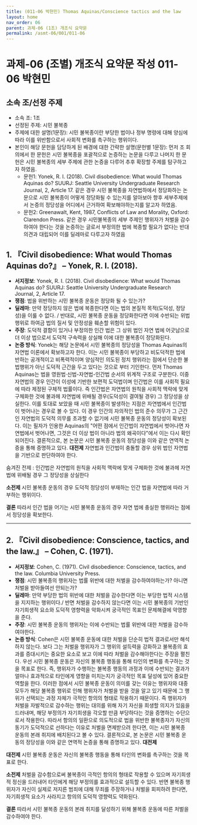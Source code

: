 ```yaml
---
title: (011-06 박현민) Thomas Aquinas/Conscience tactics and the law
layout: home
nav_order: 06
parent: 과제-06 (1조) 개조식 요약문
permalink: /asmt-06/001/011-06
---
```


# 과제-06 (조별) 개조식 요약문 작성 011-06 박현민

## 소속 조/선정 주제

- 소속 조: 1조
- 선정된 주제: 시민 불복종 
- 주제에 대한 설명(1문장): 시민 불복종이란 부당한 법이나 정부 명령에 대해 양심에 따라 이를 위반함으로서 사회적 변화를 촉구하는 행위이다. 
- 본인이 해당 문헌을 담당하게 된 배경에 대한 간략한 설명(문헌별 1문장):
  먼저 조 회의에서 한 문헌은 시민 불복종을 포괄적으로 논증하는 논문을 다루고 나머지 한 문헌은 시민 불복종의 세부 주제에 관한 논증을 다루어 추후 확장할 주제를 탐구하고자 하였음.     
  - 문헌1: Yonek, R. I. (2018). Civil disobedience: What would Thomas Aquinas do? SUURJ: Seattle University Undergraduate Research Journal, 2, Article 17. 같은 경우 시민 불복종을 자연법하에서 정당화하는 논문으로 시민 불복종이 어떻게 정당화될 수 있는지를 알아보아 향후 세부주제에서 논증의 정당성을 어디에서 근거하여 확보해야하는지를 알고자 하였음.
  - 문헌2: Greenawalt, Kent, 1987, Conflicts of Law and Morality, Oxford: Clarendon Press. 같은 경우 시민불복종의 세부 주제인 행위자가 처벌을 감수하여야 한다는 것을 논증하는 글로서 부정의한 법에 복종할 필요가 없다는 반대의견과 대립되어 이를 딜레마로 다루고자 하였음
  

## 1. 『Civil disobedience: What would Thomas Aquinas do?』 – Yonek, R. I. (2018).

- **서지정보**: Yonek, R. I. (2018). Civil disobedience: What would Thomas Aquinas do? SUURJ: Seattle University Undergraduate Research Journal, 2, Article 17.
- **쟁점**: 법을 위반하는 시민 불복종 운동은 정당화 될 수 있는가?
- **딜레마**: 만약 정당하지 않은 법에 복종한다면 이는 법의 본질적 목적(도덕성, 정당성)을 이룰 수 없다. / 반대로, 시민 불복종 운동을 정당화한다면 이에 수반되는 위법 행위로 하여금 법의 질서 및 안정성을 훼손할 위험이 있다. 
- **주장**: 도덕적 결함이 있거나 부정의한 인간 법은 그 상위 법인 자연 법에 어긋남으로 더 이상 법으로서 도덕적 구속력을 상실해 이에 대한 불복종이 정당화된다. 
- **논증 방식**: Yonek는 해당 논문에서 시민 불복종의 정당성을 Thomas Aquinas의 자연법 이론에서 확보하고자 한다. 이는 시민 불복종이 부당하고 비도덕적한 법에 반하는 공개적이고 비폭력적이며 양심적인 의도된 정치 행위라는 점에서 단순한 불법행위가 아닌 도덕적 근간을 두고 있다는 것으로 부터 기인한다. 먼저 Thomas Aquinas는 법을 영원법·신법-자연법-인간법 순서의 위계적 구조로 구분한다. 이중 자연법의 경우 인간이 이성에 기반한 보편적 도덕법이며 인간법은 이를 사회적 필요에 따라 제정된 구체적 법률이다. 즉 인간법은 자연법의 원칙을 사회적 맥락에 맞게 구체화한 것에 불과헤 자연법에 위배될 경우(도덕성이 결여될 경우) 그 정당성을 상실한다. 이를 토대로 보았을 때 시민 불복종이 발생하는 지점은 자연법에서 인간법이 벗어나는 경우로 볼 수 있다. 
이 경우 인간의 자의적인 법의 준수 의무가 그 근간인 자연법의 도덕적 의무를 초과할 수 없기에 시민 불복종 운동의 정당성이 확보된다.
이는 필자가 인용한 Aquinas의 "어떤 점에서 인간법이 자연법에서 벗어나면 자연법에서 벗어나면, 그것은 더 이상 법이 아니라 법의 왜곡이다"에서 이는 다시 확인되어진다.
결론적으로, 본 논문은 시민 불복종 운동의 정당성을 이와 같은 연역적 논증을 통해 증명하고 있다.
**대전제** 
자연법과 인간법이 충돌할 경우 상위 법인 자연법을 기반으로 판단하여야 한다.   

숨겨진 전제 : 인간법은 자연법의 원칙을 사회적 맥락에 맞게 구체화한 것에 불과헤 자연법에 위배될 경우 그 정당성을 상실한다

**소전제**
시민 불복종 운동의 경우 도덕적 정당성이 부재하는 인간 법을 자연법에 따라 거부하는 행위이다. 

**결론**
따라서 인간 법을 어기는 시민 불복종 운동의 경우 자연 법에 충실한 행위라는 점에서 정당성을 확보한다. 




---

## 2. 『Civil disobedience: Conscience, tactics, and the law.』 – Cohen, C. (1971).

- **서지정보**: Cohen, C. (1971). Civil disobedience: Conscience, tactics, and the law. Columbia University Press.
- **쟁점**: 시민 불복종의 행위자는 법률 위반에 대한 처벌을 감수하여야하는가? 아니면 처벌을 받아들여선 안되는가? 
- **딜레마**: 만약 부당한 법의 위반에 대한 처벌을 감수한다면 이는 부당한 법적 시스템을 지지하는 행위이다./ 반면 처벌을 감수하지 않는다면 이는 시민 불복종의 기반인 자기희생적 요소와 도덕적 영향력을 악화시켜 궁극적인 목표인 문제해결에 악영향을 준다. 
- **주장**: 시민 불복종 운동의 행위자는 이에 수반되는 법률 위반에 대한 처벌을 감수하여야한다.
- **논증 방식**: Cohen은 시민 불복종 운동에 대한 처벌을 단순히 법적 결과로서만 해석하지 않는다. 보다 그는 처벌을 행위자가 그 행위의 설득력을 강화하고 불복종의 효과를 증대시키는 중요한 요소로 보고 이에 따라 처벌을 감수해야한다는 주장을 펼친다. 우선 시민 불복종 운동은 자신의 불복종 행동을 통해 타인의 변화를 촉구하는 것을 목표로 한다. 즉, 행위자가 수행하는 불복종 행동의 과정과 이에 수반되는 결과가 얼마나 효과적으로 타인에게 영향을 미치는지가 궁극적인 목표 달성에 있어 중요한 역할을 한다.  이러한 점에서 시민 불복종 운동이 의미를 갖는 이유는 행위자와 대중 모두가 해당 불복종 행위로 인해 행위자가 처벌을 받을 것을 알고 있기 때문에 그 행위가 선택되는 과정 자체가 극적인 항의의 형태로 작용하기 때문이다. 즉 행위자가 처벌을 자발적으로 감수하는 행위는 대의를 위해 자기 자신을 희생할 의지가 있음을 드러내며, 해당 부정의가 자기희생을 각오할 만큼 부당하다는 것을 증명하는 수단으로서 작용한다. 따라서 항의의 일환으로 의도적으로 법을 위반한 불복종자가 자신의 동기가 도덕적으로 선하다는 이유로 처벌을 면제받으려 한다면, 이는 시민 불복종 운동의 본래 취지에 배치된다고 볼 수 있다. 
결론적으로, 본 논문은 시민 불복종 운동의 정당성을 이와 같은 연역적 논증을 통해 증명하고 있다.
**대전제** 

**대전제** 
시민 불복종 운동은 자신의 불복종 행동을 통해 타인의 변화를 촉구하는 것을 목표로 한다.  

**소전제**
처벌을 감수함으로써 불복종이 극적인 항의의 형태로 작용할 수 있으며 자기희생적 정신을 드러내어 타인에게 해당 부정의를 효과적으로 설득할 수 있다. 
반면 불복종 행위자가 자신이 실제로 저지른 범죄에 대해 무죄를 주장하거나 처벌을 회피하려 한다면, 자기희생적 요소가 사라지고 항의의 도덕적 영향력도 약화된다.

**결론**
따라서 시민 불복종 운동의 본래 취지를 달성하기 위해 불복종 운동에 따른 처벌을 감수하여야 한다.

